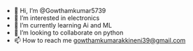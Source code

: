 - 👋 Hi, I’m @Gowthamkumar5739
- 👀 I’m interested in electronics
- 🌱 I’m currently learning Ai and ML
- 💞️ I’m looking to collaborate on python
- 📫 How to reach me gowthamkumarakkineni39@gmail.com

<!---
Gowthamkumar5739/Gowthamkumar5739 is a ✨ special ✨ repository because its `README.md` (this file) appears on your GitHub profile.
You can click the Preview link to take a look at your changes.
--->
